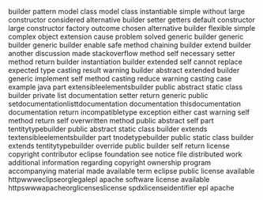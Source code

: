 builder pattern model class model class instantiable simple without large constructor considered alternative builder setter getters default constructor large constructor factory outcome chosen alternative builder flexible simple complex object extension cause problem solved generic builder generic builder generic builder enable safe method chaining builder extend builder another discussion made stackoverflow method self necessary setter method return builder instantiation builder extended self cannot replace expected type casting result warning builder abstract extended builder generic implement self method casting reduce warning casting case example java part extensibleelementsbuilder public abstract static class builder private list documentation setter return generic public setdocumentationlisttdocumentation documentation thisdocumentation documentation return incompatibletype exception either cast warning self method return self overwritten method public abstract self part tentitytypebuilder public abstract static class builder extends textensibleelementsbuilder part tnodetypebuilder public static class builder extends tentitytypebuilder override public builder self return license copyright contributor eclipse foundation see notice file distributed work additional information regarding copyright ownership program accompanying material made available term eclipse public license available httpwwweclipseorglegalepl apache software license available httpswwwapacheorglicenseslicense spdxlicenseidentifier epl apache